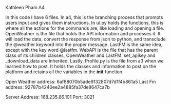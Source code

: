 Kathleen Pham
A4

In this code I have 6 files. In a4, this is the branching process that prompts users input and gives them instructions. 
In ui.py holds the functions, this is where all the actions for the commands are, like loading and opening a file. 
OpenWeather is the file that holds the API information and processes it. It will load the data, convert the response from json to python, 
and transclude the @weather keyword into the proper message. LastFM is the same idea, except with the key word @lastfm. 
WebAPI is the file that has the parent class of its children classes, OpenWeather and LastFM. set_apikey and _download_data are inherited. 
Lastly, Profile.py is the file from a3 when we learned how to post. It holds the classes and information to post on the platform and retains 
all the variables in the __init__ function.

Open Weather address: 6af88070b5ade9132807d7d1f4b861a5
Last Fm address: 92787b4240ee2a4885fa37de8647ca7b

Server Address: 168.235.86.101
Port: 3021
